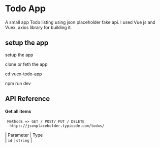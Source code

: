 # Todo App

A small app Todo listing using json placeholder fake api. I used Vue js and Vuex, axios library for building it.

## setup the app

setup the app

clone or feth the app

cd vuex-todo-app

npm run dev

## API Reference

#### Get all items

```http
 Methods => GET / POST/ PUT / DELETE
  https://jsonplaceholder.typicode.com/todos/
```

| Parameter | Type  
| `id` | `string` |

